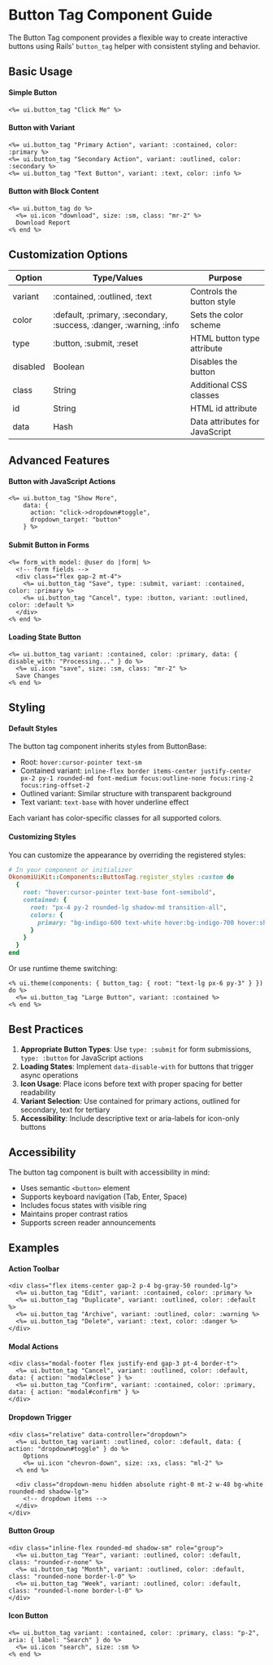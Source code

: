 # Button Tag Component Guide

The Button Tag component provides a flexible way to create interactive buttons using Rails' `button_tag` helper with consistent styling and behavior.

## Basic Usage

#### Simple Button
```erb
<%= ui.button_tag "Click Me" %>
```

#### Button with Variant
```erb
<%= ui.button_tag "Primary Action", variant: :contained, color: :primary %>
<%= ui.button_tag "Secondary Action", variant: :outlined, color: :secondary %>
<%= ui.button_tag "Text Button", variant: :text, color: :info %>
```

#### Button with Block Content
```erb
<%= ui.button_tag do %>
  <%= ui.icon "download", size: :sm, class: "mr-2" %>
  Download Report
<% end %>
```

## Customization Options

| Option | Type/Values | Purpose |
|--------|-------------|---------|
| variant | :contained, :outlined, :text | Controls the button style |
| color | :default, :primary, :secondary, :success, :danger, :warning, :info | Sets the color scheme |
| type | :button, :submit, :reset | HTML button type attribute |
| disabled | Boolean | Disables the button |
| class | String | Additional CSS classes |
| id | String | HTML id attribute |
| data | Hash | Data attributes for JavaScript |

## Advanced Features

#### Button with JavaScript Actions
```erb
<%= ui.button_tag "Show More", 
    data: { 
      action: "click->dropdown#toggle",
      dropdown_target: "button"
    } %>
```

#### Submit Button in Forms
```erb
<%= form_with model: @user do |form| %>
  <!-- form fields -->
  <div class="flex gap-2 mt-4">
    <%= ui.button_tag "Save", type: :submit, variant: :contained, color: :primary %>
    <%= ui.button_tag "Cancel", type: :button, variant: :outlined, color: :default %>
  </div>
<% end %>
```

#### Loading State Button
```erb
<%= ui.button_tag variant: :contained, color: :primary, data: { disable_with: "Processing..." } do %>
  <%= ui.icon "save", size: :sm, class: "mr-2" %>
  Save Changes
<% end %>
```

## Styling

#### Default Styles

The button tag component inherits styles from ButtonBase:
- Root: `hover:cursor-pointer text-sm`
- Contained variant: `inline-flex border items-center justify-center px-2 py-1 rounded-md font-medium focus:outline-none focus:ring-2 focus:ring-offset-2`
- Outlined variant: Similar structure with transparent background
- Text variant: `text-base` with hover underline effect

Each variant has color-specific classes for all supported colors.

#### Customizing Styles

You can customize the appearance by overriding the registered styles:

```ruby
# In your component or initializer
OkonomiUiKit::Components::ButtonTag.register_styles :custom do
  {
    root: "hover:cursor-pointer text-base font-semibold",
    contained: {
      root: "px-4 py-2 rounded-lg shadow-md transition-all",
      colors: {
        primary: "bg-indigo-600 text-white hover:bg-indigo-700 hover:shadow-lg"
      }
    }
  }
end
```

Or use runtime theme switching:

```erb
<% ui.theme(components: { button_tag: { root: "text-lg px-6 py-3" } }) do %>
  <%= ui.button_tag "Large Button", variant: :contained %>
<% end %>
```

## Best Practices

1. **Appropriate Button Types**: Use `type: :submit` for form submissions, `type: :button` for JavaScript actions
2. **Loading States**: Implement `data-disable-with` for buttons that trigger async operations
3. **Icon Usage**: Place icons before text with proper spacing for better readability
4. **Variant Selection**: Use contained for primary actions, outlined for secondary, text for tertiary
5. **Accessibility**: Include descriptive text or aria-labels for icon-only buttons

## Accessibility

The button tag component is built with accessibility in mind:
- Uses semantic `<button>` element
- Supports keyboard navigation (Tab, Enter, Space)
- Includes focus states with visible ring
- Maintains proper contrast ratios
- Supports screen reader announcements

## Examples

#### Action Toolbar
```erb
<div class="flex items-center gap-2 p-4 bg-gray-50 rounded-lg">
  <%= ui.button_tag "Edit", variant: :contained, color: :primary %>
  <%= ui.button_tag "Duplicate", variant: :outlined, color: :default %>
  <%= ui.button_tag "Archive", variant: :outlined, color: :warning %>
  <%= ui.button_tag "Delete", variant: :text, color: :danger %>
</div>
```

#### Modal Actions
```erb
<div class="modal-footer flex justify-end gap-3 pt-4 border-t">
  <%= ui.button_tag "Cancel", variant: :outlined, color: :default, data: { action: "modal#close" } %>
  <%= ui.button_tag "Confirm", variant: :contained, color: :primary, data: { action: "modal#confirm" } %>
</div>
```

#### Dropdown Trigger
```erb
<div class="relative" data-controller="dropdown">
  <%= ui.button_tag variant: :outlined, color: :default, data: { action: "dropdown#toggle" } do %>
    Options
    <%= ui.icon "chevron-down", size: :xs, class: "ml-2" %>
  <% end %>
  
  <div class="dropdown-menu hidden absolute right-0 mt-2 w-48 bg-white rounded-md shadow-lg">
    <!-- dropdown items -->
  </div>
</div>
```

#### Button Group
```erb
<div class="inline-flex rounded-md shadow-sm" role="group">
  <%= ui.button_tag "Year", variant: :outlined, color: :default, class: "rounded-r-none" %>
  <%= ui.button_tag "Month", variant: :outlined, color: :default, class: "rounded-none border-l-0" %>
  <%= ui.button_tag "Week", variant: :outlined, color: :default, class: "rounded-l-none border-l-0" %>
</div>
```

#### Icon Button
```erb
<%= ui.button_tag variant: :contained, color: :primary, class: "p-2", aria: { label: "Search" } do %>
  <%= ui.icon "search", size: :sm %>
<% end %>
```